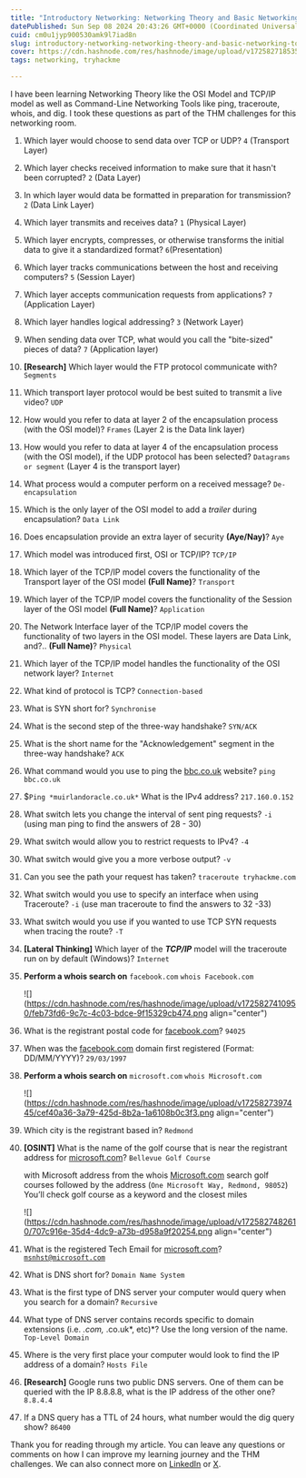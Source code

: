 ```yaml
---
title: "Introductory Networking: Networking Theory and Basic Networking Tools (TryHackMe)"
datePublished: Sun Sep 08 2024 20:43:26 GMT+0000 (Coordinated Universal Time)
cuid: cm0u1jyp900530amk9l7iad8n
slug: introductory-networking-networking-theory-and-basic-networking-tools-tryhackme
cover: https://cdn.hashnode.com/res/hashnode/image/upload/v1725827185356/cdbe418e-345f-429f-81d9-67ab8bfdc1b8.png
tags: networking, tryhackme

---
```


I have been learning Networking Theory like the OSI Model and TCP/IP model as well as Command-Line Networking Tools like ping, traceroute, whois, and dig. I took these questions as part of the THM challenges for this networking room.

1. Which layer would choose to send data over TCP or UDP? `4` (Transport Layer)
    
2. Which layer checks received information to make sure that it hasn't been corrupted? `2` (Data Layer)
    
3. In which layer would data be formatted in preparation for transmission? `2` (Data Link Layer)
    
4. Which layer transmits and receives data? `1` (Physical Layer)
    
5. Which layer encrypts, compresses, or otherwise transforms the initial data to give it a standardized format? `6`(Presentation)
    
6. Which layer tracks communications between the host and receiving computers? `5` (Session Layer)
    
7. Which layer accepts communication requests from applications? `7` (Application Layer)
    
8. Which layer handles logical addressing? `3` (Network Layer)
    
9. When sending data over TCP, what would you call the "bite-sized" pieces of data? `7` (Application layer)
    
10. **\[Research\]** Which layer would the FTP protocol communicate with? `Segments`
    
11. Which transport layer protocol would be best suited to transmit a live video? `UDP`
    
12. How would you refer to data at layer 2 of the encapsulation process (with the OSI model)? `Frames` (Layer 2 is the Data link layer)
    
13. How would you refer to data at layer 4 of the encapsulation process (with the OSI model), if the UDP protocol has been selected? `Datagrams or segment` (Layer 4 is the transport layer)
    
14. What process would a computer perform on a received message? `De-encapsulation`
    
15. Which is the only layer of the OSI model to add a *trailer* during encapsulation? `Data Link`
    
16. Does encapsulation provide an extra layer of security **(Aye/Nay)**? `Aye`
    
17. Which model was introduced first, OSI or TCP/IP? `TCP/IP`
    
18. Which layer of the TCP/IP model covers the functionality of the Transport layer of the OSI model **(Full Name)**? `Transport`
    
19. Which layer of the TCP/IP model covers the functionality of the Session layer of the OSI model **(Full Name)**? `Application`
    
20. The Network Interface layer of the TCP/IP model covers the functionality of two layers in the OSI model. These layers are Data Link, and?.. **(Full Name)**? `Physical`
    
21. Which layer of the TCP/IP model handles the functionality of the OSI network layer? `Internet`
    
22. What kind of protocol is TCP? `Connection-based`
    
23. What is SYN short for? `Synchronise`
    
24. What is the second step of the three-way handshake? `SYN/ACK`
    
25. What is the short name for the "Acknowledgement" segment in the three-way handshake? `ACK`
    
26. What command would you use to ping the [bbc.co.uk](http://bbc.co.uk/) website? `ping bbc.co.uk`
    
27. $`Ping *muirlandoracle.co.uk*` What is the IPv4 address? `217.160.0.152`
    
28. What switch lets you change the interval of sent ping requests? `-i`  
    (using man ping to find the answers of 28 - 30)
    
29. What switch would allow you to restrict requests to IPv4? `-4`
    
30. What switch would give you a more verbose output? `-v`
    
31. Can you see the path your request has taken? `traceroute tryhackme.com`
    
32. What switch would you use to specify an interface when using Traceroute? `-i` (use man traceroute to find the answers to 32 -33)
    
33. What switch would you use if you wanted to use TCP SYN requests when tracing the route? `-T`
    
34. **\[Lateral Thinking\]** Which layer of the ***TCP/IP*** model will the traceroute run on by default (Windows)? `Internet`
    
35. **Perform a whois search on** `facebook.com` `whois Facebook.com`
    
    ![](https://cdn.hashnode.com/res/hashnode/image/upload/v1725827410950/feb73fd6-9c7c-4c03-bdce-9f15329cb474.png align="center")
    
36. What is the registrant postal code for [facebook.com](http://facebook.com/)? `94025`
    
37. When was the [facebook.com](http://facebook.com/) domain first registered (Format: DD/MM/YYYY)? `29/03/1997`
    
38. **Perform a whois search on** `microsoft.com` `whois Microsoft.com`
    
    ![](https://cdn.hashnode.com/res/hashnode/image/upload/v1725827397445/cef40a36-3a79-425d-8b2a-1a6108b0c3f3.png align="center")
    
39. Which city is the registrant based in? `Redmond`
    
40. **\[OSINT\]** What is the name of the golf course that is near the registrant address for [microsoft.com](http://microsoft.com/)? `Bellevue Golf Course`  
      
    with Microsoft address from the whois [Microsoft.com](http://microsoft.com/) search golf courses followed by the address (`One Microsoft Way, Redmond, 98052`) You’ll check golf course as a keyword and the closest miles
    
    ![](https://cdn.hashnode.com/res/hashnode/image/upload/v1725827482610/707c916e-35d4-4dc9-a73b-d958a9f20254.png align="center")
    
41. What is the registered Tech Email for [microsoft.com](http://microsoft.com/)? [`msnhst@microsoft.com`](mailto:msnhst@microsoft.com)
    
42. What is DNS short for? `Domain Name System`
    
43. What is the first type of DNS server your computer would query when you search for a domain? `Recursive`
    
44. What type of DNS server contains records specific to domain extensions (i.e. *.com,* .co.uk\*, etc)\*? Use the long version of the name. `Top-Level Domain`
    
45. Where is the very first place your computer would look to find the IP address of a domain? `Hosts File`
    
46. **\[Research\]** Google runs two public DNS servers. One of them can be queried with the IP 8.8.8.8, what is the IP address of the other one? `8.8.4.4`
    
47. If a DNS query has a TTL of 24 hours, what number would the dig query show? `86400`
    

Thank you for reading through my article. You can leave any questions or comments on how I can improve my learning journey and the THM challenges. We can also connect more on [LinkedIn](https://www.linkedin.com/in/sharon-jebitok) or [X](https://x.com/SharonJebitok).